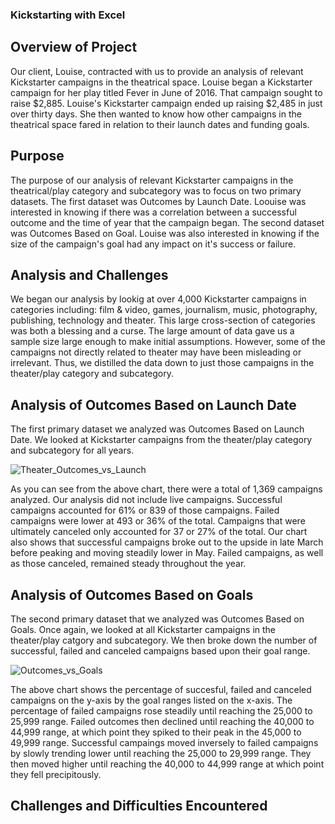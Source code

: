 ### Kickstarting with Excel

## Overview of Project
Our client, Louise, contracted with us to provide an analysis of relevant Kickstarter campaigns in the theatrical space. Louise began a Kickstarter campaign for her play titled Fever in June of 2016. That campaign sought to raise $2,885. Louise's Kickstarter campaign ended up raising $2,485 in just over thirty days. She then wanted to know how other campaigns in the theatrical space fared in relation to their launch dates and funding goals.

## Purpose
The purpose of our analysis of relevant Kickstarter campaigns in the theatrical/play category and subcategory was to focus on two primary datasets. The first dataset was Outcomes by Launch Date. Loouise was interested in knowing if there was a correlation between a successful outcome and the time of year that the campaign began. The second dataset was Outcomes Based on Goal. Louise was also interested in knowing if the size of the campaign's goal had any impact on it's success or failure.

## Analysis and Challenges
We began our analysis by lookig at over 4,000 Kickstarter campaigns in categories including: film & video, games, journalism, music, photography, publishing, technology and theater. This large cross-section of categories was both a blessing and a curse. The large amount of data gave us a sample size large enough to make initial assumptions. However, some of the campaigns not directly related to theater may have been misleading or irrelevant. Thus, we distilled the data down to just those campaigns in the theater/play category and subcategory.

## Analysis of Outcomes Based on Launch Date
The first primary dataset we analyzed was Outcomes Based on Launch Date. We looked at Kickstarter campaigns from the theater/play category and subcategory for all years.

![Theater_Outcomes_vs_Launch](https://user-images.githubusercontent.com/101157423/157754279-255d2c7b-a93e-4084-8cae-a3257f3c8c64.png)

As you can see from the above chart, there were a total of 1,369 campaigns analyzed. Our analysis did not include live campaigns. Successful campaigns accounted for 61% or 839 of those campaigns. Failed campaigns were lower at 493 or 36% of the total. Campaigns that were ultimately canceled only accounted for 37 or 27% of the total. Our chart also shows that successful campaigns broke out to the upside in late March before peaking and moving steadily lower in May. Failed campaigns, as well as those canceled, remained steady throughout the year.

## Analysis of Outcomes Based on Goals
The second primary dataset that we analyzed was Outcomes Based on Goals. Once again, we looked at all Kickstarter campaigns in the theater/play catgory and subcategory. We then broke down the number of successful, failed and canceled campaigns based upon their goal range.

![Outcomes_vs_Goals](https://user-images.githubusercontent.com/101157423/157765390-dcb28230-6a8d-497f-b013-213041fa7b66.png)

The above chart shows the percentage of succesful, failed and canceled campaigns  on the y-axis by the goal ranges listed on the x-axis. The percentage of failed campaigns rose steadily until reaching the 25,000 to 25,999 range. Failed outcomes then declined until reaching the 40,000 to 44,999 range, at which point they spiked to their peak in the 45,000 to 49,999 range. Successful campaings moved inversely to failed campaigns by slowly trending lower until reaching the 25,000 to 29,999 range. They then moved higher until reaching the 40,000 to 44,999 range at which point they fell precipitously.

## Challenges and Difficulties Encountered

